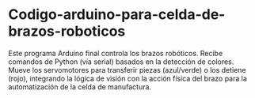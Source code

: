 # Codigo-arduino-para-celda-de-brazos-roboticos
Este programa Arduino final controla los brazos robóticos. Recibe comandos de Python (vía serial) basados en la detección de colores. Mueve los servomotores para transferir piezas (azul/verde) o los detiene (rojo), integrando la lógica de visión con la acción física del brazo para la automatización de la celda de manufactura.
